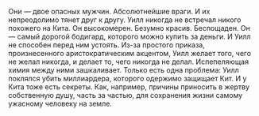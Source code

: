 <!--2023-10-22 22:06:15-->
Они — двое опасных мужчин. Абсолютнейшие враги. И их непреодолимо тянет друг к другу.	Уилл никогда не встречал никого похожего на Кита. Он высокомерен. Безумно красив. Беспощаден. Он — самый дорогой бодигард, которого можно купить за деньги.	И Уилл не способен перед ним устоять.	Из-за простого приказа, произнесенного аристократическим акцентом, Уилл желает того, чего не желал никогда, и делает то, чего никогда не делал. Испепеляющая химия между ними зашкаливает.	Только есть одна проблема: Уилл поклялся убить миллиардера, которого одержимо защищает Кит.	И у Кита тоже есть секреты. Как, например, причины приносить в жертву собственную душу, часть за частью, для сохранения жизни самому ужасному человеку на земле.